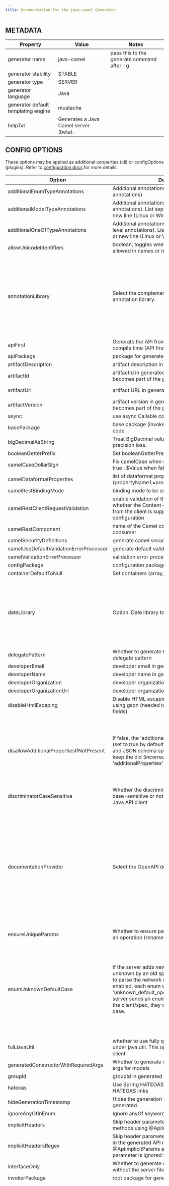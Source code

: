 ```yaml
---
title: Documentation for the java-camel Generator
---
```


## METADATA

| Property | Value | Notes |
| -------- | ----- | ----- |
| generator name | java-camel | pass this to the generate command after -g |
| generator stability | STABLE | |
| generator type | SERVER | |
| generator language | Java | |
| generator default templating engine | mustache | |
| helpTxt | Generates a Java Camel server (beta). | |

## CONFIG OPTIONS
These options may be applied as additional-properties (cli) or configOptions (plugins). Refer to [configuration docs](https://openapi-generator.tech/docs/configuration) for more details.

| Option | Description                                                                                                                                                                                                                                                                                                                                 | Values | Default |
| ------ |---------------------------------------------------------------------------------------------------------------------------------------------------------------------------------------------------------------------------------------------------------------------------------------------------------------------------------------------| ------ | ------- |
|additionalEnumTypeAnnotations| Additional annotations for enum type(class level annotations)                                                                                                                                                                                                                                                                               | |null|
|additionalModelTypeAnnotations| Additional annotations for model type(class level annotations). List separated by semicolon(;) or new line (Linux or Windows)                                                                                                                                                                                                               | |null|
|additionalOneOfTypeAnnotations| Additional annotations for oneOf interfaces(class level annotations). List separated by semicolon(;) or new line (Linux or Windows)                                                                                                                                                                                                         | |null|
|allowUnicodeIdentifiers| boolean, toggles whether unicode identifiers are allowed in names or not, default is false                                                                                                                                                                                                                                                  | |false|
|annotationLibrary| Select the complementary documentation annotation library.                                                                                                                                                                                                                                                                                  |<dl><dt>**none**</dt><dd>Do not annotate Model and Api with complementary annotations.</dd><dt>**swagger1**</dt><dd>Annotate Model and Api using the Swagger Annotations 1.x library.</dd><dt>**swagger2**</dt><dd>Annotate Model and Api using the Swagger Annotations 2.x library.</dd></dl>|swagger2|
|apiFirst| Generate the API from the OAI spec at server compile time (API first approach)                                                                                                                                                                                                                                                              | |false|
|apiPackage| package for generated api classes                                                                                                                                                                                                                                                                                                           | |org.openapitools.api|
|artifactDescription| artifact description in generated pom.xml                                                                                                                                                                                                                                                                                                   | |OpenAPI Java|
|artifactId| artifactId in generated pom.xml. This also becomes part of the generated library's filename                                                                                                                                                                                                                                                 | |openapi-spring|
|artifactUrl| artifact URL in generated pom.xml                                                                                                                                                                                                                                                                                                           | |https://github.com/openapitools/openapi-generator|
|artifactVersion| artifact version in generated pom.xml. This also becomes part of the generated library's filename                                                                                                                                                                                                                                           | |1.0.0|
|async| use async Callable controllers                                                                                                                                                                                                                                                                                                              | |false|
|basePackage| base package (invokerPackage) for generated code                                                                                                                                                                                                                                                                                            | |org.openapitools|
|bigDecimalAsString| Treat BigDecimal values as Strings to avoid precision loss.                                                                                                                                                                                                                                                                                 | |false|
|booleanGetterPrefix| Set booleanGetterPrefix                                                                                                                                                                                                                                                                                                                     | |get|
|camelCaseDollarSign| Fix camelCase when starting with $ sign. when true : $Value when false : $value                                                                                                                                                                                                                                                             | |false|
|camelDataformatProperties| list of dataformat properties separated by comma (propertyName1=propertyValue2,...                                                                                                                                                                                                                                                          | ||
|camelRestBindingMode| binding mode to be used by the REST consumer                                                                                                                                                                                                                                                                                                | |auto|
|camelRestClientRequestValidation| enable validation of the client request to check whether the Content-Type and Accept headers from the client is supported by the Rest-DSL configuration                                                                                                                                                                                     | |false|
|camelRestComponent| name of the Camel component to use as the REST consumer                                                                                                                                                                                                                                                                                     | |servlet|
|camelSecurityDefinitions| generate camel security definitions                                                                                                                                                                                                                                                                                                         | |true|
|camelUseDefaultValidationErrorProcessor| generate default validation error processor                                                                                                                                                                                                                                                                                                 | |true|
|camelValidationErrorProcessor| validation error processor bean name                                                                                                                                                                                                                                                                                                        | |validationErrorProcessor|
|configPackage| configuration package for generated code                                                                                                                                                                                                                                                                                                    | |org.openapitools.configuration|
|containerDefaultToNull| Set containers (array, set, map) default to null                                                                                                                                                                                                                                                                                            | |false|
|dateLibrary| Option. Date library to use                                                                                                                                                                                                                                                                                                                 |<dl><dt>**joda**</dt><dd>Joda (for legacy app only)</dd><dt>**legacy**</dt><dd>Legacy java.util.Date</dd><dt>**java8-localdatetime**</dt><dd>Java 8 using LocalDateTime (for legacy app only)</dd><dt>**java8**</dt><dd>Java 8 native JSR310 (preferred for jdk 1.8+)</dd></dl>|java8|
|delegatePattern| Whether to generate the server files using the delegate pattern                                                                                                                                                                                                                                                                             | |false|
|developerEmail| developer email in generated pom.xml                                                                                                                                                                                                                                                                                                        | |team@openapitools.org|
|developerName| developer name in generated pom.xml                                                                                                                                                                                                                                                                                                         | |OpenAPI-Generator Contributors|
|developerOrganization| developer organization in generated pom.xml                                                                                                                                                                                                                                                                                                 | |OpenAPITools.org|
|developerOrganizationUrl| developer organization URL in generated pom.xml                                                                                                                                                                                                                                                                                             | |http://openapitools.org|
|disableHtmlEscaping| Disable HTML escaping of JSON strings when using gson (needed to avoid problems with byte[] fields)                                                                                                                                                                                                                                         | |false|
|disallowAdditionalPropertiesIfNotPresent| If false, the 'additionalProperties' implementation (set to true by default) is compliant with the OAS and JSON schema specifications. If true (default), keep the old (incorrect) behaviour that 'additionalProperties' is set to false by default.                                                                                        |<dl><dt>**false**</dt><dd>The 'additionalProperties' implementation is compliant with the OAS and JSON schema specifications.</dd><dt>**true**</dt><dd>Keep the old (incorrect) behaviour that 'additionalProperties' is set to false by default.</dd></dl>|true|
|discriminatorCaseSensitive| Whether the discriminator value lookup should be case-sensitive or not. This option only works for Java API client                                                                                                                                                                                                                          | |true|
|documentationProvider| Select the OpenAPI documentation provider.                                                                                                                                                                                                                                                                                                  |<dl><dt>**none**</dt><dd>Do not publish an OpenAPI specification.</dd><dt>**source**</dt><dd>Publish the original input OpenAPI specification.</dd><dt>**springfox**</dt><dd>Generate an OpenAPI 2 (fka Swagger RESTful API Documentation Specification) specification using SpringFox 2.x. Deprecated (for removal); use springdoc instead.</dd><dt>**springdoc**</dt><dd>Generate an OpenAPI 3 specification using SpringDoc.</dd></dl>|springdoc|
|ensureUniqueParams| Whether to ensure parameter names are unique in an operation (rename parameters that are not).                                                                                                                                                                                                                                              | |true|
|enumUnknownDefaultCase| If the server adds new enum cases, that are unknown by an old spec/client, the client will fail to parse the network response.With this option enabled, each enum will have a new case, 'unknown_default_open_api', so that when the server sends an enum case that is not known by the client/spec, they can safely fallback to this case. |<dl><dt>**false**</dt><dd>No changes to the enum's are made, this is the default option.</dd><dt>**true**</dt><dd>With this option enabled, each enum will have a new case, 'unknown_default_open_api', so that when the enum case sent by the server is not known by the client/spec, can safely be decoded to this case.</dd></dl>|false|
|fullJavaUtil| whether to use fully qualified name for classes under java.util. This option only works for Java API client                                                                                                                                                                                                                                 | |false|
|generatedConstructorWithRequiredArgs|Whether to generate constructors with required args for models| |true|
|groupId| groupId in generated pom.xml                                                                                                                                                                                                                                                                                                                | |org.openapitools|
|hateoas| Use Spring HATEOAS library to allow adding HATEOAS links                                                                                                                                                                                                                                                                                    | |false|
|hideGenerationTimestamp| Hides the generation timestamp when files are generated.                                                                                                                                                                                                                                                                                    | |false|
|ignoreAnyOfInEnum| Ignore anyOf keyword in enum                                                                                                                                                                                                                                                                                                                | |false|
|implicitHeaders| Skip header parameters in the generated API methods using @ApiImplicitParams annotation.                                                                                                                                                                                                                                                    | |false|
|implicitHeadersRegex| Skip header parameters that matches given regex in the generated API methods using @ApiImplicitParams annotation. Note: this parameter is ignored when implicitHeaders=true                                                                                                                                                                 | |null|
|interfaceOnly| Whether to generate only API interface stubs without the server files.                                                                                                                                                                                                                                                                      | |false|
|invokerPackage| root package for generated code                                                                                                                                                                                                                                                                                                             | |org.openapitools.api|
|legacyDiscriminatorBehavior| Set to false for generators with better support for discriminators. (Python, Java, Go, PowerShell, C#have this enabled by default).                                                                                                                                                                                                         |<dl><dt>**true**</dt><dd>The mapping in the discriminator includes descendent schemas that allOf inherit from self and the discriminator mapping schemas in the OAS document.</dd><dt>**false**</dt><dd>The mapping in the discriminator includes any descendent schemas that allOf inherit from self, any oneOf schemas, any anyOf schemas, any x-discriminator-values, and the discriminator mapping schemas in the OAS document AND Codegen validates that oneOf and anyOf schemas contain the required discriminator and throws an error if the discriminator is missing.</dd></dl>|true|
|library| library template (sub-template)                                                                                                                                                                                                                                                                                                             |<dl><dt>**spring-boot**</dt><dd>Spring-boot Server application.</dd><dt>**spring-cloud**</dt><dd>Spring-Cloud-Feign client with Spring-Boot auto-configured settings.</dd><dt>**spring-http-interface**</dt><dd>Spring 6 HTTP interfaces (testing)</dd></dl>|spring-boot|
|licenseName| The name of the license                                                                                                                                                                                                                                                                                                                     | |Unlicense|
|licenseUrl| The URL of the license                                                                                                                                                                                                                                                                                                                      | |http://unlicense.org|
|modelPackage| package for generated models                                                                                                                                                                                                                                                                                                                | |org.openapitools.model|
|openApiNullable| Enable OpenAPI Jackson Nullable library                                                                                                                                                                                                                                                                                                     | |true|
|parentArtifactId| parent artifactId in generated pom N.B. parentGroupId, parentArtifactId and parentVersion must all be specified for any of them to take effect                                                                                                                                                                                              | |null|
|parentGroupId| parent groupId in generated pom N.B. parentGroupId, parentArtifactId and parentVersion must all be specified for any of them to take effect                                                                                                                                                                                                 | |null|
|parentVersion| parent version in generated pom N.B. parentGroupId, parentArtifactId and parentVersion must all be specified for any of them to take effect                                                                                                                                                                                                 | |null|
|performBeanValidation| Use Bean Validation Impl. to perform BeanValidation                                                                                                                                                                                                                                                                                         | |false|
|prependFormOrBodyParameters| Add form or body parameters to the beginning of the parameter list.                                                                                                                                                                                                                                                                         | |false|
|reactive| wrap responses in Mono/Flux Reactor types (spring-boot only)                                                                                                                                                                                                                                                                                | |false|
|requestMappingMode| Where to generate the class level @RequestMapping annotation.                                                                                                                                                                                                                                                                               |<dl><dt>**api_interface**</dt><dd>Generate the @RequestMapping annotation on the generated Api Interface.</dd><dt>**controller**</dt><dd>Generate the @RequestMapping annotation on the generated Api Controller Implementation.</dd><dt>**none**</dt><dd>Do not add a class level @RequestMapping annotation.</dd></dl>|controller|
|responseWrapper| wrap the responses in given type (Future, Callable, CompletableFuture,ListenableFuture, DeferredResult, RxObservable, RxSingle or fully qualified type)                                                                                                                                                                                     | |null|
|returnSuccessCode| Generated server returns 2xx code                                                                                                                                                                                                                                                                                                           | |false|
|scmConnection| SCM connection in generated pom.xml                                                                                                                                                                                                                                                                                                         | |scm:git:git@github.com:openapitools/openapi-generator.git|
|scmDeveloperConnection| SCM developer connection in generated pom.xml                                                                                                                                                                                                                                                                                               | |scm:git:git@github.com:openapitools/openapi-generator.git|
|scmUrl| SCM URL in generated pom.xml                                                                                                                                                                                                                                                                                                                | |https://github.com/openapitools/openapi-generator|
|serializableModel| boolean - toggle &quot;implements Serializable&quot; for generated models                                                                                                                                                                                                                                                                   | |false|
|singleContentTypes| Whether to select only one produces/consumes content-type by operation.                                                                                                                                                                                                                                                                     | |false|
|skipDefaultInterface| Whether to skip generation of default implementations for java8 interfaces                                                                                                                                                                                                                                                                  | |false|
|snapshotVersion| Uses a SNAPSHOT version.                                                                                                                                                                                                                                                                                                                    |<dl><dt>**true**</dt><dd>Use a SnapShot Version</dd><dt>**false**</dt><dd>Use a Release Version</dd></dl>|null|
|sortModelPropertiesByRequiredFlag| Sort model properties to place required parameters before optional parameters.                                                                                                                                                                                                                                                              | |true|
|sortParamsByRequiredFlag| Sort method arguments to place required parameters before optional parameters.                                                                                                                                                                                                                                                              | |true|
|sourceFolder| source folder for generated code                                                                                                                                                                                                                                                                                                            | |src/main/java|
|testOutput| Set output folder for models and APIs tests                                                                                                                                                                                                                                                                                                 | |${project.build.directory}/generated-test-sources/openapi|
|title| server title name or client service name                                                                                                                                                                                                                                                                                                    | |OpenAPI Spring|
|unhandledException| Declare operation methods to throw a generic exception and allow unhandled exceptions (useful for Spring `@ControllerAdvice` directives).                                                                                                                                                                                                   | |false|
|useBeanValidation| Use BeanValidation API annotations                                                                                                                                                                                                                                                                                                          | |true|
|useFeignClientUrl| Whether to generate Feign client with url parameter.                                                                                                                                                                                                                                                                                        | |true|
|useJakartaEe| whether to use Jakarta EE namespace instead of javax                                                                                                                                                                                                                                                                                        | |false|
|useOptional| Use Optional container for optional parameters                                                                                                                                                                                                                                                                                              | |false|
|useSpringBoot3| Generate code and provide dependencies for use with Spring Boot 3.x. (Use jakarta instead of javax in imports). Enabling this option will also enable `useJakartaEe`.                                                                                                                                                                       | |false|
|useSpringController| Annotate the generated API as a Spring Controller                                                                                                                                                                                                                                                                                           | |false|
|useSwaggerUI| Open the OpenApi specification in swagger-ui. Will also import and configure needed dependencies                                                                                                                                                                                                                                            | |true|
|useTags| use tags for creating interface and controller classnames                                                                                                                                                                                                                                                                                   | |false|
|virtualService| Generates the virtual service. For more details refer - https://github.com/virtualansoftware/virtualan/wiki                                                                                                                                                                                                                                 | |false|
|withXml| whether to include support for application/xml content type and include XML annotations in the model (works with libraries that provide support for JSON and XML)                                                                                                                                                                           | |false|

## SUPPORTED VENDOR EXTENSIONS

| Extension name | Description | Applicable for | Default value |
| -------------- | ----------- | -------------- | ------------- |
|x-discriminator-value|Used with model inheritance to specify value for discriminator that identifies current model|MODEL|
|x-implements|Ability to specify interfaces that model must implements|MODEL|empty array
|x-setter-extra-annotation|Custom annotation that can be specified over java setter for specific field|FIELD|When field is array & uniqueItems, then this extension is used to add `@JsonDeserialize(as = LinkedHashSet.class)` over setter, otherwise no value
|x-tags|Specify multiple swagger tags for operation|OPERATION|null
|x-accepts|Specify custom value for 'Accept' header for operation|OPERATION|null
|x-content-type|Specify custom value for 'Content-Type' header for operation|OPERATION|null
|x-class-extra-annotation|List of custom annotations to be added to model|MODEL|null
|x-field-extra-annotation|List of custom annotations to be added to property|FIELD|null
|x-spring-paginated|Add org.springframework.data.domain.Pageable to controller method. Can be used to handle page & size query parameters|OPERATION|false
|x-version-param|Marker property that tells that this parameter would be used for endpoint versioning. Applicable for headers & query params. true/false|OPERATION_PARAMETER|null


## IMPORT MAPPING

| Type/Alias | Imports |
| ---------- | ------- |
|Array|java.util.List|
|ArrayList|java.util.ArrayList|
|BigDecimal|java.math.BigDecimal|
|Date|java.util.Date|
|DateTime|org.joda.time.*|
|File|java.io.File|
|HashMap|java.util.HashMap|
|LinkedHashSet|java.util.LinkedHashSet|
|List|java.util.*|
|LocalDate|org.joda.time.*|
|LocalDateTime|org.joda.time.*|
|LocalTime|org.joda.time.*|
|Map|java.util.Map|
|Set|java.util.*|
|Timestamp|java.sql.Timestamp|
|URI|java.net.URI|
|UUID|java.util.UUID|


## INSTANTIATION TYPES

| Type/Alias | Instantiated By |
| ---------- | --------------- |
|array|ArrayList|
|map|HashMap|
|set|LinkedHashSet|


## LANGUAGE PRIMITIVES

<ul class="column-ul">
<li>Boolean</li>
<li>Double</li>
<li>Float</li>
<li>Integer</li>
<li>Long</li>
<li>Object</li>
<li>String</li>
<li>boolean</li>
<li>byte[]</li>
</ul>

## RESERVED WORDS

<ul class="column-ul">
<li>abstract</li>
<li>apiclient</li>
<li>apiexception</li>
<li>apiresponse</li>
<li>assert</li>
<li>boolean</li>
<li>break</li>
<li>byte</li>
<li>case</li>
<li>catch</li>
<li>char</li>
<li>class</li>
<li>configuration</li>
<li>const</li>
<li>continue</li>
<li>default</li>
<li>do</li>
<li>double</li>
<li>else</li>
<li>enum</li>
<li>extends</li>
<li>file</li>
<li>final</li>
<li>finally</li>
<li>float</li>
<li>for</li>
<li>goto</li>
<li>if</li>
<li>implements</li>
<li>import</li>
<li>instanceof</li>
<li>int</li>
<li>interface</li>
<li>list</li>
<li>localreturntype</li>
<li>localvaraccept</li>
<li>localvaraccepts</li>
<li>localvarauthnames</li>
<li>localvarcollectionqueryparams</li>
<li>localvarcontenttype</li>
<li>localvarcontenttypes</li>
<li>localvarcookieparams</li>
<li>localvarformparams</li>
<li>localvarheaderparams</li>
<li>localvarpath</li>
<li>localvarpostbody</li>
<li>localvarqueryparams</li>
<li>long</li>
<li>native</li>
<li>new</li>
<li>null</li>
<li>object</li>
<li>package</li>
<li>private</li>
<li>protected</li>
<li>public</li>
<li>return</li>
<li>short</li>
<li>static</li>
<li>strictfp</li>
<li>stringutil</li>
<li>super</li>
<li>switch</li>
<li>synchronized</li>
<li>this</li>
<li>throw</li>
<li>throws</li>
<li>transient</li>
<li>try</li>
<li>void</li>
<li>volatile</li>
<li>while</li>
</ul>

## FEATURE SET


### Client Modification Feature
| Name | Supported | Defined By |
| ---- | --------- | ---------- |
|BasePath|✓|ToolingExtension
|Authorizations|✗|ToolingExtension
|UserAgent|✗|ToolingExtension
|MockServer|✗|ToolingExtension

### Data Type Feature
| Name | Supported | Defined By |
| ---- | --------- | ---------- |
|Custom|✗|OAS2,OAS3
|Int32|✓|OAS2,OAS3
|Int64|✓|OAS2,OAS3
|Float|✓|OAS2,OAS3
|Double|✓|OAS2,OAS3
|Decimal|✓|ToolingExtension
|String|✓|OAS2,OAS3
|Byte|✓|OAS2,OAS3
|Binary|✓|OAS2,OAS3
|Boolean|✓|OAS2,OAS3
|Date|✓|OAS2,OAS3
|DateTime|✓|OAS2,OAS3
|Password|✓|OAS2,OAS3
|File|✓|OAS2
|Uuid|✗|
|Array|✓|OAS2,OAS3
|Null|✗|OAS3
|AnyType|✗|OAS2,OAS3
|Object|✓|OAS2,OAS3
|Maps|✓|ToolingExtension
|CollectionFormat|✓|OAS2
|CollectionFormatMulti|✓|OAS2
|Enum|✓|OAS2,OAS3
|ArrayOfEnum|✓|ToolingExtension
|ArrayOfModel|✓|ToolingExtension
|ArrayOfCollectionOfPrimitives|✓|ToolingExtension
|ArrayOfCollectionOfModel|✓|ToolingExtension
|ArrayOfCollectionOfEnum|✓|ToolingExtension
|MapOfEnum|✓|ToolingExtension
|MapOfModel|✓|ToolingExtension
|MapOfCollectionOfPrimitives|✓|ToolingExtension
|MapOfCollectionOfModel|✓|ToolingExtension
|MapOfCollectionOfEnum|✓|ToolingExtension

### Documentation Feature
| Name | Supported | Defined By |
| ---- | --------- | ---------- |
|Readme|✓|ToolingExtension
|Model|✓|ToolingExtension
|Api|✓|ToolingExtension

### Global Feature
| Name | Supported | Defined By |
| ---- | --------- | ---------- |
|Host|✓|OAS2,OAS3
|BasePath|✓|OAS2,OAS3
|Info|✓|OAS2,OAS3
|Schemes|✗|OAS2,OAS3
|PartialSchemes|✓|OAS2,OAS3
|Consumes|✓|OAS2
|Produces|✓|OAS2
|ExternalDocumentation|✓|OAS2,OAS3
|Examples|✓|OAS2,OAS3
|XMLStructureDefinitions|✓|OAS2,OAS3
|MultiServer|✗|OAS3
|ParameterizedServer|✗|OAS3
|ParameterStyling|✗|OAS3
|Callbacks|✗|OAS3
|LinkObjects|✗|OAS3

### Parameter Feature
| Name | Supported | Defined By |
| ---- | --------- | ---------- |
|Path|✓|OAS2,OAS3
|Query|✓|OAS2,OAS3
|Header|✓|OAS2,OAS3
|Body|✓|OAS2
|FormUnencoded|✓|OAS2
|FormMultipart|✓|OAS2
|Cookie|✗|OAS3

### Schema Support Feature
| Name | Supported | Defined By |
| ---- | --------- | ---------- |
|Simple|✓|OAS2,OAS3
|Composite|✓|OAS2,OAS3
|Polymorphism|✓|OAS2,OAS3
|Union|✗|OAS3
|allOf|✗|OAS2,OAS3
|anyOf|✗|OAS3
|oneOf|✗|OAS3
|not|✗|OAS3

### Security Feature
| Name | Supported | Defined By |
| ---- | --------- | ---------- |
|BasicAuth|✓|OAS2,OAS3
|ApiKey|✓|OAS2,OAS3
|OpenIDConnect|✗|OAS3
|BearerToken|✗|OAS3
|OAuth2_Implicit|✓|OAS2,OAS3
|OAuth2_Password|✓|OAS2,OAS3
|OAuth2_ClientCredentials|✓|OAS2,OAS3
|OAuth2_AuthorizationCode|✓|OAS2,OAS3

### Wire Format Feature
| Name | Supported | Defined By |
| ---- | --------- | ---------- |
|JSON|✓|OAS2,OAS3
|XML|✓|OAS2,OAS3
|PROTOBUF|✗|ToolingExtension
|Custom|✓|OAS2,OAS3
